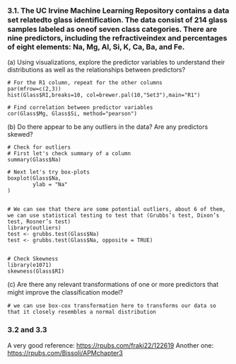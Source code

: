 ### 3.1. The UC Irvine Machine Learning Repository contains a data set relatedto glass identiﬁcation. The data consist of 214 glass samples labeled as oneof seven class categories. There are nine predictors, including the refractiveindex and percentages of eight elements: Na, Mg, Al, Si, K, Ca, Ba, and Fe.


(a) Using visualizations, explore the predictor variables to understand their distributions as well as the relationships between predictors?
```
# For the R1 column, repeat for the other columns 
par(mfrow=c(2,3))
hist(Glass$RI,breaks=10, col=brewer.pal(10,"Set3"),main="R1")

# Find correlation between predictor variables
cor(Glass$Mg, Glass$Si, method="pearson")

```

(b) Do there appear to be any outliers in the data? Are any predictors skewed?
```
# Check for outliers
# First let's check summary of a column
summary(Glass$Na)

# Next let's try box-plots
boxplot(Glass$Na,
        ylab = "Na"
)


# We can see that there are some potential outliers, about 6 of them, we can use statistical testing to test that (Grubbs’s test, Dixon’s test, Rosner’s test)
library(outliers)
test <- grubbs.test(Glass$Na)
test <- grubbs.test(Glass$Na, opposite = TRUE)


# Check Skewness
library(e1071)
skewness(Glass$RI)
```

(c) Are there any relevant transformations of one or more predictors that might improve the classiﬁcation model?
```
# we can use box-cox transformation here to transforms our data so that it closely resembles a normal distribution
```


### 3.2 and 3.3
A very good reference: https://rpubs.com/fraki22/122619
Another one: https://rpubs.com/Bissoli/APMchapter3
